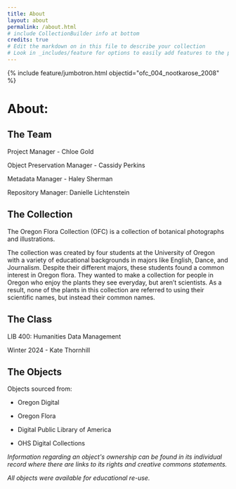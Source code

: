 ```yaml
---
title: About
layout: about
permalink: /about.html
# include CollectionBuilder info at bottom
credits: true
# Edit the markdown on in this file to describe your collection
# Look in _includes/feature for options to easily add features to the page
---
```


{% include feature/jumbotron.html objectid="ofc_004_nootkarose_2008" %}
# About:
## The Team

Project Manager - Chloe Gold

Object Preservation Manager - Cassidy Perkins

Metadata Manager - Haley Sherman

Repository Manager: Danielle Lichtenstein
## The Collection

The Oregon Flora Collection (OFC) is a collection of botanical photographs and illustrations.

The collection was created by four students at the University of Oregon with a variety of educational backgrounds in majors like English, Dance, and Journalism. Despite their different majors, these students found a common interest in Oregon flora. They wanted to make a collection for people in Oregon who enjoy the plants they see everyday, but aren’t scientists. As a result, none of the plants in this collection are referred to using their scientific names, but instead their common names.
## The Class

LIB 400: Humanities Data Management 

Winter 2024 - Kate Thornhill
## The Objects

Objects sourced from:

* Oregon Digital

* Oregon Flora

* Digital Public Library of America

* OHS Digital Collections

*Information regarding an object's ownership can be found in its individual record where there are links to its rights and creative commons statements.* 

*All objects were available for educational re-use.* 
